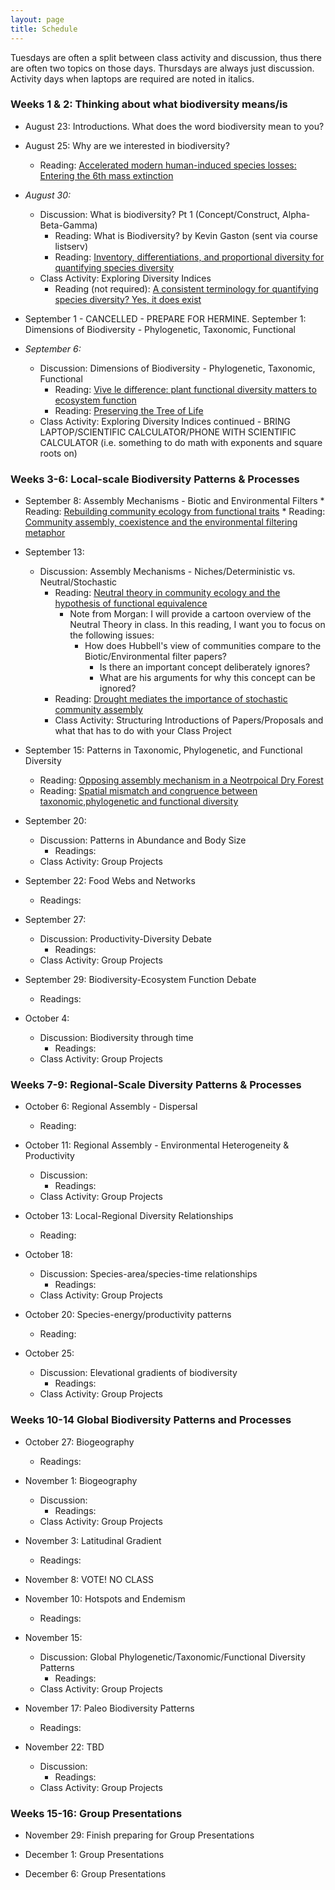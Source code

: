 ```yaml
---
layout: page
title: Schedule
---
```

Tuesdays are often a split between class activity and discussion, thus there are often two topics on those days. Thursdays are always just discussion. Activity days when laptops are required are noted in italics.

### Weeks 1 & 2: Thinking about what biodiversity means/is

* August 23: Introductions. What does the word biodiversity mean to you?

* August 25: Why are we interested in biodiversity?
    * Reading: [Accelerated modern human-induced species losses: Entering the 6th mass extinction](https://doi.org/10.1126/sciadv.1400253 )


* *August 30:* 
    * Discussion: What is biodiversity? Pt 1 (Concept/Construct, Alpha-Beta-Gamma) 
        * Reading: What is Biodiversity? by Kevin Gaston (sent via course listserv)
        * Reading: [Inventory, differentiations, and proportional diversity for quantifying species diversity](https://doi.org/10.1007/s00442-008-1190-z)
    * Class Activity: Exploring Diversity Indices
        * Reading (not required): [A consistent terminology for quantifying species diversity? Yes, it does exist](https://doi.org/10.1007%2Fs00442-010-1812-0)

* September 1 - CANCELLED - PREPARE FOR HERMINE.  September 1: Dimensions of Biodiversity - Phylogenetic, Taxonomic, Functional

* *September 6:* 
    * Discussion: Dimensions of Biodiversity - Phylogenetic, Taxonomic, Functional
         * Reading: [Vive le difference: plant functional diversity matters to ecosystem function](http://dx.doi.org/10.1016/S0169-5347(01)02283-2)
         * Reading: [Preserving the Tree of Life](https://doi.org/10.1126/science.1085510)
    * Class Activity: Exploring Diversity Indices continued - BRING LAPTOP/SCIENTIFIC CALCULATOR/PHONE 
      WITH SCIENTIFIC CALCULATOR (i.e. something to do math with exponents and square roots on)

### Weeks 3-6: Local-scale Biodiversity Patterns & Processes

* September 8: Assembly Mechanisms - Biotic and Environmental Filters
      * Reading: [Rebuilding community ecology from functional traits](http://dx.doi.org/10.1016/j.tree.2006.02.002)
      * Reading: [Community assembly, coexistence and the environmental filtering metaphor](https://doi.org/10.1111/1365-2435.12345)
 
* September 13: 
    * Discussion: Assembly Mechanisms - Niches/Deterministic vs. Neutral/Stochastic
         * Reading: [Neutral theory in community ecology and the hypothesis of functional equivalence](https://doi.org/10.1111/j.0269-8463.2005.00965.x)
            * Note from Morgan: I will provide a cartoon overview of the Neutral Theory in class. In this reading, I want you to focus on the following issues:
               * How does Hubbell's view of communities compare to the Biotic/Environmental filter papers?
                  * Is there an important concept deliberately ignores?
                  * What are his arguments for why this concept can be ignored?
         * Reading: [Drought mediates the importance of stochastic community assembly](https://doi.org/10.1073/pnas.0704350104)
      * Class Activity: Structuring Introductions of Papers/Proposals and what that has to do with your Class Project

* September 15: Patterns in Taxonomic, Phylogenetic, and Functional Diversity
    * Reading: [Opposing assembly mechanism in a Neotrpoical Dry Forest](https://doi.org/10.1890/08-1025.1)
    * Reading: [Spatial mismatch and congruence between taxonomic,phylogenetic and functional diversity](https://doi.org/10.1111/j.1461-0248.2010.01493.x)

* September 20: 
    * Discussion: Patterns in Abundance and Body Size
         * Readings:
    * Class Activity: Group Projects
 

 * September 22: Food Webs and Networks
    * Readings: 


* September 27:  
    * Discussion: Productivity-Diversity Debate
         * Readings:
    * Class Activity: Group Projects
 

* September 29: Biodiversity-Ecosystem Function Debate
    * Readings: 

* October 4:  
    * Discussion: Biodiversity through time
         * Readings:
    * Class Activity: Group Projects

### Weeks 7-9: Regional-Scale Diversity Patterns & Processes

* October 6: Regional Assembly - Dispersal
    * Reading: 

* October 11:  Regional Assembly - Environmental Heterogeneity & Productivity
    * Discussion: 
         * Readings:
    * Class Activity: Group Projects
 
* October 13: Local-Regional Diversity Relationships
    * Reading: 

* October 18: 
    * Discussion: Species-area/species-time relationships
         * Readings:
    * Class Activity: Group Projects

* October 20: Species-energy/productivity patterns
    * Reading: 

* October 25: 
    * Discussion: Elevational gradients of biodiversity
         * Readings:
    * Class Activity: Group Projects

### Weeks 10-14 Global Biodiversity Patterns and Processes

 * October 27: Biogeography
    *  Readings:
 
* November 1: Biogeography
    * Discussion: 
         * Readings:
    * Class Activity: Group Projects
 
* November 3: Latitudinal Gradient
    *  Readings:

* November 8: VOTE! NO CLASS

* November 10: Hotspots and Endemism
    * Readings:
 
* November 15: 
    * Discussion: Global Phylogenetic/Taxonomic/Functional Diversity Patterns 
         * Readings:
    * Class Activity: Group Projects

* November 17: Paleo Biodiversity Patterns
    * Readings:

* November 22: TBD
    * Discussion: 
         * Readings:
    * Class Activity: Group Projects

### Weeks 15-16: Group Presentations
 
* November 29: Finish preparing for Group Presentations

* December 1: Group Presentations

 
* December 6: Group Presentations

